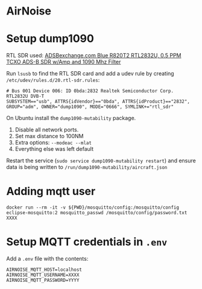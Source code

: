 # AirNoise

# Setup dump1090

RTL SDR used: [ADSBexchange.com Blue R820T2 RTL2832U, 0.5 PPM TCXO ADS-B SDR w/Amp and 1090 Mhz Filter](https://www.amazon.com/dp/B09F2ND4R6)

Run `lsusb` to find the RTL SDR card and add a udev rule by creating `/etc/udev/rules.d/20.rtl-sdr.rules`:

```
# Bus 001 Device 006: ID 0bda:2832 Realtek Semiconductor Corp. RTL2832U DVB-T
SUBSYSTEM=="usb", ATTRS{idVendor}=="0bda", ATTRS{idProduct}=="2832", GROUP="adm", OWNER="dump1090", MODE="0666", SYMLINK+="rtl_sdr"
```

On Ubuntu install the `dump1090-mutability` package.

1. Disable all network ports.
1. Set max distance to 100NM
1. Extra options: `--modeac --mlat`
1. Everything else was left default

Restart the service (`sudo service dump1090-mutability restart`) and ensure data is being written to `/run/dump1090-mutability/aircraft.json`


# Adding mqtt user

```
docker run --rm -it -v ${PWD}/mosquitto/config:/mosquitto/config eclipse-mosquitto:2 mosquitto_passwd /mosquitto/config/password.txt XXXX
```

# Setup MQTT credentials in `.env`

Add a `.env` file with the contents:

```
AIRNOISE_MQTT_HOST=localhost
AIRNOISE_MQTT_USERNAME=XXXX
AIRNOISE_MQTT_PASSWORD=YYYY
```

